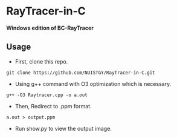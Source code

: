 # RayTracer-in-C

**Windows edition of BC-RayTracer**

## Usage

* First, clone this repo.

` git clone https://github.com/NUISTGY/RayTracer-in-C.git `

* Using g++ command with O3 optimization which is necessary.

` g++ -O3 Raytracer.cpp -o a.out `

* Then, Redirect to .ppm format.

` a.out > output.ppm `

* Run show.py to view the output image.
